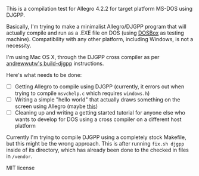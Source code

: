 This is a compilation test for Allegro 4.2.2 for target platform MS-DOS using DJGPP.

Basically, I'm trying to make a minimalist Allegro/DJGPP program that will actually compile and run as a .EXE file on DOS (using [DOSBox](http://www.dosbox.com/) as testing machine). Compatibility with any other platform, including Windows, is not a necessity.

I'm using Mac OS X, through the DJGPP cross compiler as per [andrewwutw's build-djgpp](https://github.com/andrewwutw/build-djgpp) instructions.

Here's what needs to be done:

- [ ] Getting Allegro to compile using DJGPP (currently, it errors out when trying to compile `msvchelp.c` which requires `windows.h`)
- [ ] Writing a simple "hello world" that actually draws something on the screen using Allegro (maybe [this](https://wiki.allegro.cc/index.php?title=Example_ExHello))
- [ ] Cleaning up and writing a getting started tutorial for anyone else who wants to develop for DOS using a cross compiler on a different host platform

Currently I'm trying to compile DJGPP using a completely stock Makefile, but this might be the wrong approach. This is after running `fix.sh djgpp` inside of its directory, which has already been done to the checked in files in `/vendor`.

MIT license
